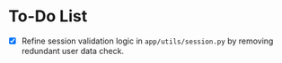 # To-Do List
- [x] Refine session validation logic in `app/utils/session.py` by removing redundant user data check.